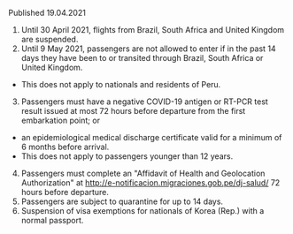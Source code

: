 Published 19.04.2021
1. Until 30 April 2021, flights from Brazil, South Africa and United Kingdom are suspended.
2. Until 9 May 2021, passengers are not allowed to enter if in the past 14 days they have been to or transited through Brazil, South Africa or United Kingdom.
- This does not apply to nationals and residents of Peru.
3. Passengers must have a negative COVID-19 antigen or RT-PCR test result issued at most 72 hours before departure from the first embarkation point; or
- an epidemiological medical discharge certificate valid for a minimum of 6 months before arrival.
- This does not apply to passengers younger than 12 years.
4. Passengers must complete an "Affidavit of Health and Geolocation Authorization" at <a href="http://e-notificacion.migraciones.gob.pe/dj-salud/">http://e-notificacion.migraciones.gob.pe/dj-salud/</a> 72 hours before departure.
5. Passengers are subject to quarantine for up to 14 days.
6. Suspension of visa exemptions for nationals of Korea (Rep.) with a normal passport.

